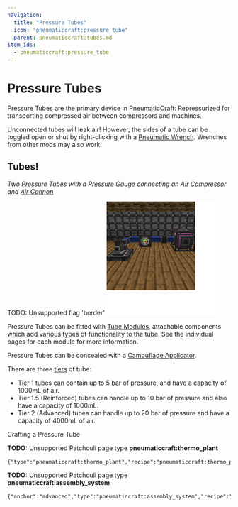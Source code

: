 ```yaml
---
navigation:
  title: "Pressure Tubes"
  icon: "pneumaticcraft:pressure_tube"
  parent: pneumaticcraft:tubes.md
item_ids:
  - pneumaticcraft:pressure_tube
---
```


# Pressure Tubes

Pressure Tubes are the primary device in <Color hex="#228">PneumaticCraft: Repressurized</Color> for transporting compressed air between compressors and machines.

Unconnected tubes will leak air! However, the sides of a tube can be toggled open or shut by right-clicking with a [Pneumatic Wrench](../tools/pneumatic_wrench.md). Wrenches from other mods may also work.

## Tubes!

*Two Pressure Tubes with a [Pressure Gauge](./pressure_gauge_module.md)* *connecting an [Air Compressor](../compressors/air_compressor.md)* *and [Air Cannon](../machines/air_cannon.md)*

TODO: Unsupported flag 'border'
![](pressure_tubes.png)

Pressure Tubes can be fitted with [Tube Modules](./tube_modules.md), attachable components which add various types of functionality to the tube. See the individual pages for each module for more information.

Pressure Tubes can be concealed with a [Camouflage Applicator](../tools/camo_applicator.md).

There are three [tiers](../base_concepts/pressure_tiers.md) of tube:

- Tier 1 tubes can contain up to 5 bar of pressure, and have a capacity of 1000mL of air.
- Tier 1.5 (Reinforced) tubes can handle up to 10 bar of pressure and also have a capacity of 1000mL.
- Tier 2 (Advanced) tubes can handle up to 20 bar of pressure and have a capacity of 4000mL of air.

Crafting a Pressure Tube

<Recipe id="pneumaticcraft:pressure_tube" />

**TODO:** Unsupported Patchouli page type **pneumaticcraft:thermo_plant**

```
{"type":"pneumaticcraft:thermo_plant","recipe":"pneumaticcraft:thermo_plant/reinforced_pressure_tube"}
```

<a name="advanced"></a>
**TODO:** Unsupported Patchouli page type **pneumaticcraft:assembly_system**

```
{"anchor":"advanced","type":"pneumaticcraft:assembly_system","recipe":"pneumaticcraft:assembly/advanced_pressure_tube"}
```


